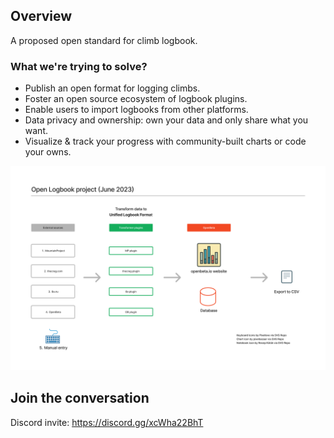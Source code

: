## Overview

A proposed open standard for climb logbook.

### What we're trying to solve?
- Publish an open format for logging climbs.
- Foster an open source ecosystem of logbook plugins.
- Enable users to import logbooks from other platforms.
- Data privacy and ownership: own your data and only share what you want.
- Visualize & track your progress with community-built charts or code your owns.

![Flow diagram](./open-logbook-overview.png)

## Join the conversation

Discord invite: https://discord.gg/xcWha22BhT

